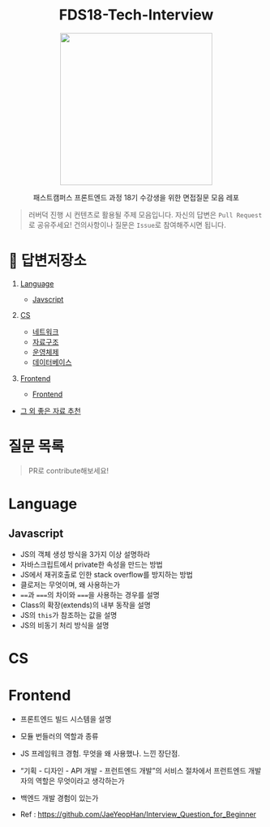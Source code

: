 <div align=center>
<h1> FDS18-Tech-Interview </h1>
<img width="300px" src="https://www.pinclipart.com/picdir/big/15-151793_download-rubber-duck-png-clipart-rubber-duck-clip.png"/>
<p>패스트캠퍼스 프론트엔드 과정 18기 수강생을 위한 면접질문 모음 레포</p>
</div>

> 러버덕 진행 시 컨텐츠로 활용될 주제 모음입니다. 자신의 답변은 `Pull Request`로 공유주세요! 건의사항이나 질문은 `Issue`로 참여해주시면 됩니다.

# :memo: 답변저장소

1. [Language](#Language)
    - [Javscript](https://github.com/FC-FrontEnd-School/FE18-Tech-Interview/tree/master/Javascript)
  
2. [CS](#CS)
    - [네트워크](https://github.com/FC-FrontEnd-School/FE18-Tech-Interview/tree/master/Network)
    - [자료구조](https://github.com/FC-FrontEnd-School/FE18-Tech-Interview/tree/master/DataStructure)
    - [운영체제](https://github.com/FC-FrontEnd-School/FE18-Tech-Interview/tree/master/OS)
    - [데이터베이스](https://github.com/FC-FrontEnd-School/FE18-Tech-Interview/tree/master/Database)

3. [Frontend](#Frontend)
    - [Frontend](https://github.com/FC-FrontEnd-School/FE18-Tech-Interview/tree/master/Frontend)
    
- [그 외 좋은 자료 추천](https://github.com/FC-FrontEnd-School/FE18-Tech-Interview/tree/master/etc)


# 질문 목록
> PR로 contribute해보세요!

# Language

## Javascript

- JS의 객체 생성 방식을 3가지 이상 설명하라
- 자바스크립트에서 private한 속성을 만드는 방법
- JS에서 재귀호출로 인한 stack overflow를 방지하는 방법
- 클로저는 무엇이며, 왜 사용하는가
- `==`과 `===`의 차이와 `===`을 사용하는 경우를 설명
- Class의 확장(extends)의 내부 동작을 설명
- JS의 `this`가 참조하는 값을 설명
- JS의 비동기 처리 방식을 설명

# CS

# Frontend

- 프론트엔드 빌드 시스템을 설명
- 모듈 번들러의 역할과 종류
- JS 프레임워크 경험. 무엇을 왜 사용했나. 느낀 장단점.
- “기획 - 디자인 - API 개발 - 프런트엔드 개발”의 서비스 절차에서 프런트엔드 개발자의 역할은 무엇이라고 생각하는가
- 백엔드 개발 경험이 있는가


- Ref : https://github.com/JaeYeopHan/Interview_Question_for_Beginner
